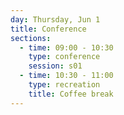 ```yaml
---
day: Thursday, Jun 1
title: Conference
sections:
  - time: 09:00 - 10:30
    type: conference
    session: s01
  - time: 10:30 - 11:00
    type: recreation
    title: Coffee break
---
```

